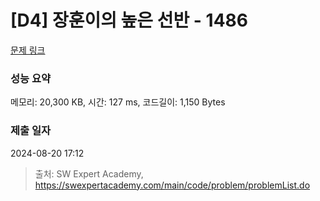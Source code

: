 # [D4] 장훈이의 높은 선반 - 1486 

[문제 링크](https://swexpertacademy.com/main/code/problem/problemDetail.do?contestProbId=AV2b7Yf6ABcBBASw) 

### 성능 요약

메모리: 20,300 KB, 시간: 127 ms, 코드길이: 1,150 Bytes

### 제출 일자

2024-08-20 17:12



> 출처: SW Expert Academy, https://swexpertacademy.com/main/code/problem/problemList.do